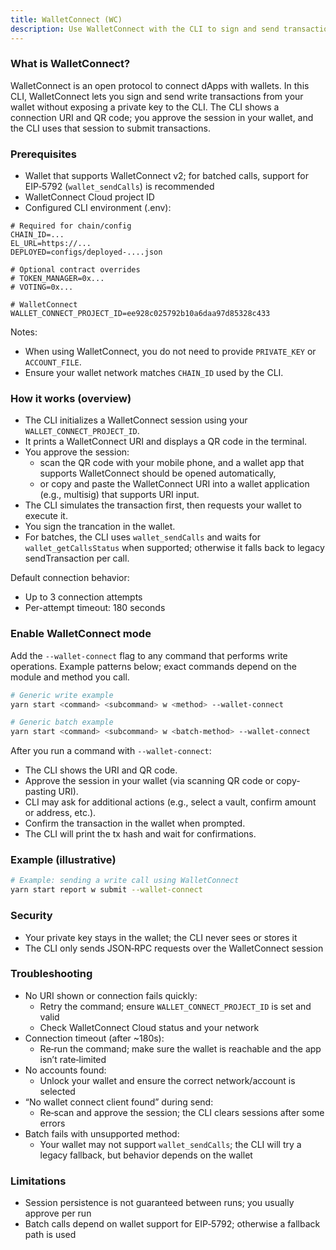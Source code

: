 ```yaml
---
title: WalletConnect (WC)
description: Use WalletConnect with the CLI to sign and send transactions from your mobile/desktop wallet
---
```


### What is WalletConnect?

WalletConnect is an open protocol to connect dApps with wallets. In this CLI, WalletConnect lets you sign and send write transactions from your wallet without exposing a private key to the CLI. The CLI shows a connection URI and QR code; you approve the session in your wallet, and the CLI uses that session to submit transactions.

### Prerequisites

- Wallet that supports WalletConnect v2; for batched calls, support for EIP‑5792 (`wallet_sendCalls`) is recommended
- WalletConnect Cloud project ID
- Configured CLI environment (.env):

```env
# Required for chain/config
CHAIN_ID=...
EL_URL=https://...
DEPLOYED=configs/deployed-....json

# Optional contract overrides
# TOKEN_MANAGER=0x...
# VOTING=0x...

# WalletConnect
WALLET_CONNECT_PROJECT_ID=ee928c025792b10a6daa97d85328c433
```

Notes:

- When using WalletConnect, you do not need to provide `PRIVATE_KEY` or `ACCOUNT_FILE`.
- Ensure your wallet network matches `CHAIN_ID` used by the CLI.

### How it works (overview)

- The CLI initializes a WalletConnect session using your `WALLET_CONNECT_PROJECT_ID`.
- It prints a WalletConnect URI and displays a QR code in the terminal.
- You approve the session:
  - scan the QR code with your mobile phone, and a wallet app that supports WalletConnect should be opened automatically,
  - or copy and paste the WalletConnect URI into a wallet application (e.g., multisig) that supports URI input.
- The CLI simulates the transaction first, then requests your wallet to execute it.
- You sign the trancation in the wallet.
- For batches, the CLI uses `wallet_sendCalls` and waits for `wallet_getCallsStatus` when supported; otherwise it falls back to legacy sendTransaction per call.

Default connection behavior:

- Up to 3 connection attempts
- Per-attempt timeout: 180 seconds

### Enable WalletConnect mode

Add the `--wallet-connect` flag to any command that performs write operations. Example patterns below; exact commands depend on the module and method you call.

```bash
# Generic write example
yarn start <command> <subcommand> w <method> --wallet-connect

# Generic batch example
yarn start <command> <subcommand> w <batch-method> --wallet-connect
```

After you run a command with `--wallet-connect`:

- The CLI shows the URI and QR code.
- Approve the session in your wallet (via scanning QR code or copy-pasting URI).
- CLI may ask for additional actions (e.g., select a vault, confirm amount or address, etc.).
- Confirm the transaction in the wallet when prompted.
- The CLI will print the tx hash and wait for confirmations.

### Example (illustrative)

```bash
# Example: sending a write call using WalletConnect
yarn start report w submit --wallet-connect
```

### Security

- Your private key stays in the wallet; the CLI never sees or stores it
- The CLI only sends JSON‑RPC requests over the WalletConnect session

### Troubleshooting

- No URI shown or connection fails quickly:
  - Retry the command; ensure `WALLET_CONNECT_PROJECT_ID` is set and valid
  - Check WalletConnect Cloud status and your network
- Connection timeout (after ~180s):
  - Re‑run the command; make sure the wallet is reachable and the app isn’t rate‑limited
- No accounts found:
  - Unlock your wallet and ensure the correct network/account is selected
- “No wallet connect client found” during send:
  - Re‑scan and approve the session; the CLI clears sessions after some errors
- Batch fails with unsupported method:
  - Your wallet may not support `wallet_sendCalls`; the CLI will try a legacy fallback, but behavior depends on the wallet

### Limitations

- Session persistence is not guaranteed between runs; you usually approve per run
- Batch calls depend on wallet support for EIP‑5792; otherwise a fallback path is used
